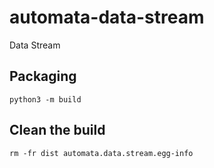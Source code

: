 # automata-data-stream
Data Stream

## Packaging
`python3 -m build`

## Clean the build
`rm -fr dist automata.data.stream.egg-info`


